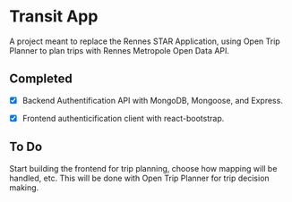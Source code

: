 # Transit App

A project meant to replace the Rennes STAR Application, using Open Trip Planner to plan trips with Rennes Metropole Open Data API.

## Completed

- [x] Backend Authentification API with MongoDB, Mongoose, and Express.

- [x] Frontend authenticification client with react-bootstrap.

## To Do

Start building the frontend for trip planning, choose how mapping will be handled, etc. This will be done with Open Trip Planner for trip decision making.
